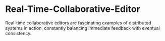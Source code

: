 # Real-Time-Collaborative-Editor
Real-time collaborative editors are fascinating examples of distributed systems in action, constantly balancing immediate feedback with eventual consistency.
